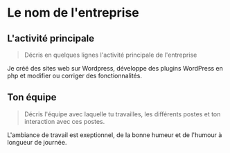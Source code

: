 # Le nom de l'entreprise

## L'activité principale

> Décris en quelques lignes l'activité principale de l'entreprise

Je créé des sites web sur Wordpress, développe des plugins WordPress en php et modifier ou corriger des fonctionnalités.

## Ton équipe

> Décris l'équipe avec laquelle tu travailles, les différents postes et ton interaction avec ces postes.

L'ambiance de travail est exeptionnel, de la bonne humeur et de l'humour à longueur de journée. 
